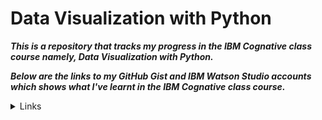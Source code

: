 # Data Visualization with Python

___This is a repository that tracks my progress in the IBM Cognative class course namely,  Data Visualization with Python.___

<!-- ___I have passed the IBM cognitive class with a mark of 100% to receive my badge and certificate which you can see below.___ -->
<!-- IBM badge                          |  IBM certificate
:---------------------------------:|:-------------------------:
![](DataAnalysisPython.png)   | ![](DataAnalysisPythonCertificate.png) -->

___Below are the links to my GitHub Gist and IBM Watson Studio accounts which shows what I've learnt in the IBM Cognative class course.___

<details>
        <summary>Links </summary>
        <p> Data Visualization : https://gist.github.com/785c30436b6bb002bca96dcdbec8e05e </p>
        <p> Area Plots, Histograms, and Bar Plots : https://gist.github.com/e8b1676e9f27586b27d6e3df72586057 </p>
        <p> Pie Charts, Box Plots, Scatter Plots, and Bubble Plots : https://gist.github.com/2f289b37e52fe1c96f43f782c9af2961 </p>
        <p>Waffle Charts, Word Clouds, and Regression Plots : https://jupyterlab-2-labs-prod-jupyterlab-us-east-1.labs.cognitiveclass.ai/user/ace27mk/doc/tree/labs/DV0101EN/DV0101EN-Exercise-Waffle-Charts-Word-Clouds-and-Regression-Plots-py.ipynb </p>
